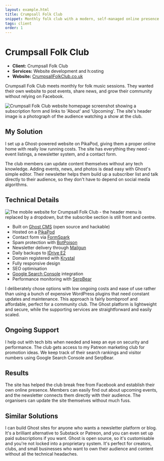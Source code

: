 ```yaml
---
layout: example.html
title: Crumpsall Folk Club
snippet: Monthly folk club with a modern, self-managed online presence
tags: client
order: 1
---
```


# Crumpsall Folk Club

- **Client:** Crumpsall Folk Club
- **Services:** Website development and h:osting
- **Website:** [CrumpsallFolkClub.co.uk](https://crumpsallfolkclub.co.uk)

Crumpsall Folk Club meets monthly for folk music sessions. They wanted their own website to post events, share news, and grow their community without relying on Facebook.

![Crumpsall Folk Club website homepage screenshot showing a subscription form and links to 'About' and 'Upcoming'. The site's header image is a photograph of the audience watching a show at the club.](/assets/examples/crumpsall-folk-club.png)

## My Solution

I set up a Ghost-powered website on PikaPod, giving them a proper online home with really low running costs. The site has everything they need - event listings, a newsletter system, and a contact form.

The club members can update content themselves without any tech knowledge. Adding events, news, and photos is dead easy with Ghost's simple editor. Their newsletter helps them build up a subscriber list and talk directly to their audience, so they don't have to depend on social media algorithms.

## Technical Details

<img
src="/assets/examples/crumpsall-folk-club-mobile.png"
alt="The mobile website for Crumpsall Folk Club - the header menu is replaced by a dropdown, but the subscribe section is still front and centre."
class="right">

- Built on [Ghost CMS](https://ghost.org) (open source and hackable)
- Hosted on a [PikaPod](https://pikapods.com)
- Contact form via [FormSpark](https://formspark.io)
- Spam protection with [BotPoison](https://botpoison.com)
- Newsletter delivery through [Mailgun](https://mailgun.com)
- Daily backups to [IDrive E2](https://www.idrive.com/idrive-e2)
- Domain registered with [Krystal](https://krystal.io)
- Fully responsive design
- SEO optimisation
- [Google Search Console](https://search.google.com/search-console) integration
- Performance monitoring with [SerpBear](https://serpbear.com)

I deliberately chose options with low ongoing costs and ease of use rather than using a bunch of expensive WordPress plugins that need constant updates and maintenance. This approach is fairly bombproof and affordable, perfect for a community club. The Ghost platform is lightweight and secure, while the supporting services are straightforward and easily scaled.

## Ongoing Support

I help out with tech bits when needed and keep an eye on security and performance. The club gets access to my Patreon marketing club for promotion ideas. We keep track of their search rankings and visitor numbers using Google Search Console and SerpBear.

## Results

The site has helped the club break free from Facebook and establish their own online presence. Members can easily find out about upcoming events, and the newsletter connects them directly with their audience. The organisers can update the site themselves without much fuss.

## Similar Solutions

I can build Ghost sites for anyone who wants a newsletter platform or blog. It's a brilliant alternative to Substack or Patreon, and you can even set up paid subscriptions if you want. Ghost is open source, so it's customisable and you're not locked into a proprietary system. It's perfect for creators, clubs, and small businesses who want to own their audience and content without all the technical headaches.
